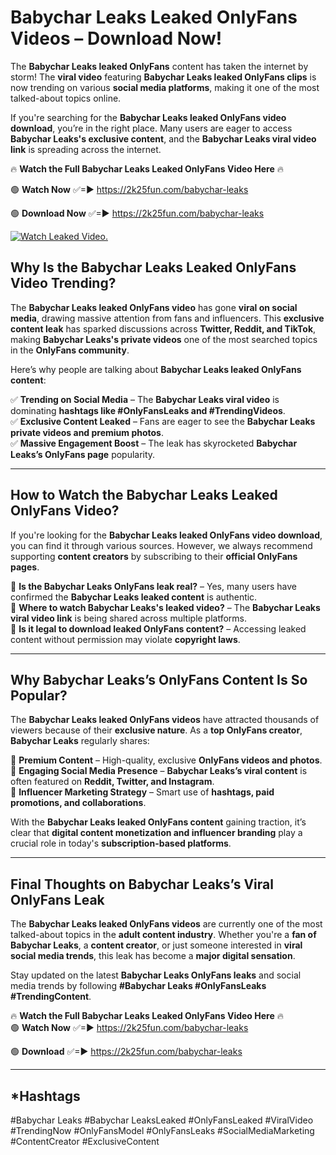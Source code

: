 # Babychar Leaks Leaked OnlyFans Videos – Download Now!

The **Babychar Leaks leaked OnlyFans** content has taken the internet by storm! The **viral video** featuring **Babychar Leaks leaked OnlyFans clips** is now trending on various **social media platforms**, making it one of the most talked-about topics online.  

If you're searching for the **Babychar Leaks leaked OnlyFans video download**, you’re in the right place. Many users are eager to access **Babychar Leaks's exclusive content**, and the **Babychar Leaks viral video link** is spreading across the internet.  

🔥 **Watch the Full Babychar Leaks Leaked OnlyFans Video Here** 🔥  

🟢 **Watch Now** ✅=► https://2k25fun.com/babychar-leaks

🟢 **Download Now** ✅=► https://2k25fun.com/babychar-leaks

[![Watch Leaked Video.](https://miro.medium.com/v2/resize:fit:828/format:webp/1*cilzJN44JGOrTw9NJCrNHA.gif "Watch Leaked Video")](https://2k25fun.com/babychar-leaks)

## **Why Is the Babychar Leaks Leaked OnlyFans Video Trending?**  

The **Babychar Leaks leaked OnlyFans video** has gone **viral on social media**, drawing massive attention from fans and influencers. This **exclusive content leak** has sparked discussions across **Twitter, Reddit, and TikTok**, making **Babychar Leaks's private videos** one of the most searched topics in the **OnlyFans community**.  

Here’s why people are talking about **Babychar Leaks leaked OnlyFans content**:  

✅ **Trending on Social Media** – The **Babychar Leaks viral video** is dominating **hashtags like #OnlyFansLeaks and #TrendingVideos**.  
✅ **Exclusive Content Leaked** – Fans are eager to see the **Babychar Leaks private videos and premium photos**.  
✅ **Massive Engagement Boost** – The leak has skyrocketed **Babychar Leaks’s OnlyFans page** popularity.  

---

## **How to Watch the Babychar Leaks Leaked OnlyFans Video?**  

If you're looking for the **Babychar Leaks leaked OnlyFans video download**, you can find it through various sources. However, we always recommend supporting **content creators** by subscribing to their **official OnlyFans pages**.  

🔹 **Is the Babychar Leaks OnlyFans leak real?** – Yes, many users have confirmed the **Babychar Leaks leaked content** is authentic.  
🔹 **Where to watch Babychar Leaks's leaked video?** – The **Babychar Leaks viral video link** is being shared across multiple platforms.  
🔹 **Is it legal to download leaked OnlyFans content?** – Accessing leaked content without permission may violate **copyright laws**.  

---

## **Why Babychar Leaks’s OnlyFans Content Is So Popular?**  

The **Babychar Leaks leaked OnlyFans videos** have attracted thousands of viewers because of their **exclusive nature**. As a **top OnlyFans creator**, **Babychar Leaks** regularly shares:  

📌 **Premium Content** – High-quality, exclusive **OnlyFans videos and photos**.  
📌 **Engaging Social Media Presence** – **Babychar Leaks’s viral content** is often featured on **Reddit, Twitter, and Instagram**.  
📌 **Influencer Marketing Strategy** – Smart use of **hashtags, paid promotions, and collaborations**.  

With the **Babychar Leaks leaked OnlyFans content** gaining traction, it’s clear that **digital content monetization and influencer branding** play a crucial role in today's **subscription-based platforms**.  

---

## **Final Thoughts on Babychar Leaks’s Viral OnlyFans Leak**  

The **Babychar Leaks leaked OnlyFans videos** are currently one of the most talked-about topics in the **adult content industry**. Whether you're a **fan of Babychar Leaks**, a **content creator**, or just someone interested in **viral social media trends**, this leak has become a **major digital sensation**.  

Stay updated on the latest **Babychar Leaks OnlyFans leaks** and social media trends by following **#Babychar Leaks #OnlyFansLeaks #TrendingContent**.  

🔥 **Watch the Full Babychar Leaks Leaked OnlyFans Video Here** 🔥  
🟢 **Watch Now** ✅=► https://2k25fun.com/babychar-leaks

🟢 **Download** ✅=► https://2k25fun.com/babychar-leaks

---

## *Hashtags
#Babychar Leaks #Babychar LeaksLeaked #OnlyFansLeaked #ViralVideo #TrendingNow #OnlyFansModel #OnlyFansLeaks #SocialMediaMarketing #ContentCreator #ExclusiveContent  
